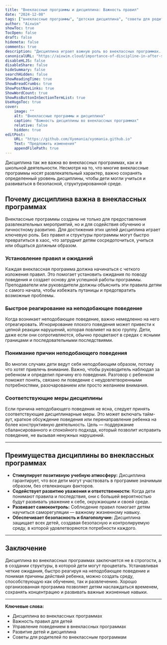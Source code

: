 ```yaml
---
title: "Внеклассные программы и дисциплина: Важность правил"
date: "2024-12-08"
tags: ["внеклассные программы", "детская дисциплина", "советы для родителей", "развитие детей", "учебная среда"]
author: "Aixwim"
showToc: true
TocOpen: false
draft: false
hidemeta: false
comments: true
description: "Дисциплина играет важную роль во внеклассных программах. Узнайте, почему установка четких правил и внимание к неподобающему поведению важны для развития детей."
canonicalURL: "https://aixwim.cloud/importance-of-discipline-in-after-school-programs"
disableHLJS: false
disableShare: false
hideSummary: false
searchHidden: false
ShowReadingTime: true
ShowBreadCrumbs: true
ShowPostNavLinks: true
ShowWordCount: true
ShowRssButtonInSectionTermList: true
UseHugoToc: true
cover:
    image: ""
    alt: "Внеклассные программы и дисциплина"
    caption: "Важность дисциплины во внеклассных программах"
    relative: false
    hidden: true
editPost:
    URL: "https://github.com/Xyomania/xyomania.github.io"
    Text: "Предложить изменения"
    appendFilePath: true
---
```


Дисциплина так же важна во внеклассных программах, как и в школьной деятельности. Несмотря на то, что многие внеклассные программы носят развлекательный характер, важно сохранять определенный уровень дисциплины, чтобы дети могли учиться и развиваться в безопасной, структурированной среде.

<!--more-->

## Почему дисциплина важна в внеклассных программах

Внеклассные программы созданы не только для предоставления развлекательных мероприятий, но и для содействия обучению и личностному развитию. Для достижения этих целей дисциплина играет ключевую роль. Без правил и структуры программы могут быстро превратиться в хаос, что затруднит детям сосредоточиться, учиться или общаться должным образом.

### Установление правил и ожиданий

Каждая внеклассная программа должна начинаться с четкого изложения правил. Это помогает установить ожидания по поводу поведения и создает основу для успешной работы программы. Преподаватели или руководители должны объяснить эти правила детям с самого начала, чтобы избежать путаницы и предотвратить возможные проблемы.

### Быстрое реагирование на неподобающее поведение

Когда возникает неподобающее поведение, важно немедленно на него отреагировать. Игнорирование плохого поведения может привести к цепной реакции нарушений, которая повлияет на всю группу. Дети, даже если они сопротивляются, обычно процветают в средах с ясными границами и последовательными последствиями.

### Понимание причин неподобающего поведения

Во многих случаях дети ведут себя неподобающим образом, потому что хотят привлечь внимание. Важно, чтобы руководитель наблюдал за ребенком и определил причину его поведения. Разговор с ребенком поможет понять, связано ли поведение с неудовлетворенными потребностями, разочарованием или просто желанием внимания.

### Соответствующие меры дисциплины

Если причина неподобающего поведения не ясна, следует принять соответствующие дисциплинарные меры. Это может включать тайм-аут, краткое обсуждение поведения или перенаправление ребенка на более конструктивную деятельность. Цель — поддержание сбалансированного и спокойного подхода, который позволит исправить поведение, не вызывая ненужных нарушений.

---

## Преимущества дисциплины во внеклассных программах

- **Стимулирует позитивную учебную атмосферу:** Дисциплина гарантирует, что все дети могут участвовать в программе значимым образом, без отвлекающих факторов.
- **Содействует развитию уважения и ответственности:** Когда дети понимают правила и последствия, они с большей вероятностью будут развивать уважение к себе, окружающим и своей среде.
- **Развивает самоконтроль:** Соблюдение правил помогает детям научиться саморегуляции — важному жизненному навыку.
- **Обеспечивает безопасность и благополучие:** Дисциплина защищает всех детей, создавая безопасную и контролируемую среду, в которой удовлетворяются потребности каждого.

---

## Заключение

Дисциплина во внеклассных программах заключается не в строгости, а в создании структуры, в которой дети могут процветать. Устанавливая четкие ожидания, быстро реагируя на неподобающее поведение и понимая причины действий ребенка, можно создать среду, способствующую как обучению, так и развлечению. Хорошо организованная программа позволяет детям наслаждаться временем, сохранять концентрацию и развивать важные жизненные навыки.

---

**Ключевые слова:**
- Дисциплина во внеклассных программах
- Важность правил для детей
- Управление поведением в внеклассных программах
- Развитие детей и дисциплина
- Советы для родителей по внеклассным программам
